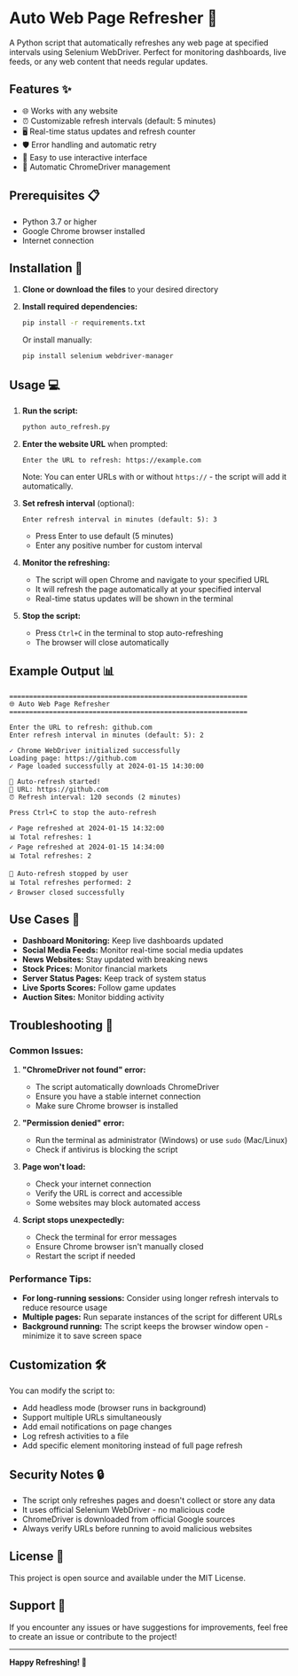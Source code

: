 # Auto Web Page Refresher 🔄

A Python script that automatically refreshes any web page at specified intervals using Selenium WebDriver. Perfect for monitoring dashboards, live feeds, or any web content that needs regular updates.

## Features ✨

- 🌐 Works with any website
- ⏰ Customizable refresh intervals (default: 5 minutes)
- 🖥️ Real-time status updates and refresh counter
- 🛡️ Error handling and automatic retry
- 🚀 Easy to use interactive interface
- 🔧 Automatic ChromeDriver management

## Prerequisites 📋

- Python 3.7 or higher
- Google Chrome browser installed
- Internet connection

## Installation 🚀

1. **Clone or download the files** to your desired directory

2. **Install required dependencies:**
   ```bash
   pip install -r requirements.txt
   ```

   Or install manually:
   ```bash
   pip install selenium webdriver-manager
   ```

## Usage 💻

1. **Run the script:**
   ```bash
   python auto_refresh.py
   ```

2. **Enter the website URL** when prompted:
   ```
   Enter the URL to refresh: https://example.com
   ```
   
   Note: You can enter URLs with or without `https://` - the script will add it automatically.

3. **Set refresh interval** (optional):
   ```
   Enter refresh interval in minutes (default: 5): 3
   ```
   
   - Press Enter to use default (5 minutes)
   - Enter any positive number for custom interval

4. **Monitor the refreshing:**
   - The script will open Chrome and navigate to your specified URL
   - It will refresh the page automatically at your specified interval
   - Real-time status updates will be shown in the terminal

5. **Stop the script:**
   - Press `Ctrl+C` in the terminal to stop auto-refreshing
   - The browser will close automatically

## Example Output 📊

```
============================================================
🌐 Auto Web Page Refresher
============================================================

Enter the URL to refresh: github.com
Enter refresh interval in minutes (default: 5): 2

✓ Chrome WebDriver initialized successfully
Loading page: https://github.com
✓ Page loaded successfully at 2024-01-15 14:30:00

🔄 Auto-refresh started!
📍 URL: https://github.com
⏰ Refresh interval: 120 seconds (2 minutes)

Press Ctrl+C to stop the auto-refresh

✓ Page refreshed at 2024-01-15 14:32:00
📊 Total refreshes: 1
✓ Page refreshed at 2024-01-15 14:34:00
📊 Total refreshes: 2

🛑 Auto-refresh stopped by user
📊 Total refreshes performed: 2
✓ Browser closed successfully
```

## Use Cases 🎯

- **Dashboard Monitoring:** Keep live dashboards updated
- **Social Media Feeds:** Monitor real-time social media updates
- **News Websites:** Stay updated with breaking news
- **Stock Prices:** Monitor financial markets
- **Server Status Pages:** Keep track of system status
- **Live Sports Scores:** Follow game updates
- **Auction Sites:** Monitor bidding activity

## Troubleshooting 🔧

### Common Issues:

1. **"ChromeDriver not found" error:**
   - The script automatically downloads ChromeDriver
   - Ensure you have a stable internet connection
   - Make sure Chrome browser is installed

2. **"Permission denied" error:**
   - Run the terminal as administrator (Windows) or use `sudo` (Mac/Linux)
   - Check if antivirus is blocking the script

3. **Page won't load:**
   - Check your internet connection
   - Verify the URL is correct and accessible
   - Some websites may block automated access

4. **Script stops unexpectedly:**
   - Check the terminal for error messages
   - Ensure Chrome browser isn't manually closed
   - Restart the script if needed

### Performance Tips:

- **For long-running sessions:** Consider using longer refresh intervals to reduce resource usage
- **Multiple pages:** Run separate instances of the script for different URLs
- **Background running:** The script keeps the browser window open - minimize it to save screen space

## Customization 🛠️

You can modify the script to:
- Add headless mode (browser runs in background)
- Support multiple URLs simultaneously
- Add email notifications on page changes
- Log refresh activities to a file
- Add specific element monitoring instead of full page refresh

## Security Notes 🔒

- The script only refreshes pages and doesn't collect or store any data
- It uses official Selenium WebDriver - no malicious code
- ChromeDriver is downloaded from official Google sources
- Always verify URLs before running to avoid malicious websites

## License 📄

This project is open source and available under the MIT License.

## Support 💬

If you encounter any issues or have suggestions for improvements, feel free to create an issue or contribute to the project!

---

**Happy Refreshing! 🎉**